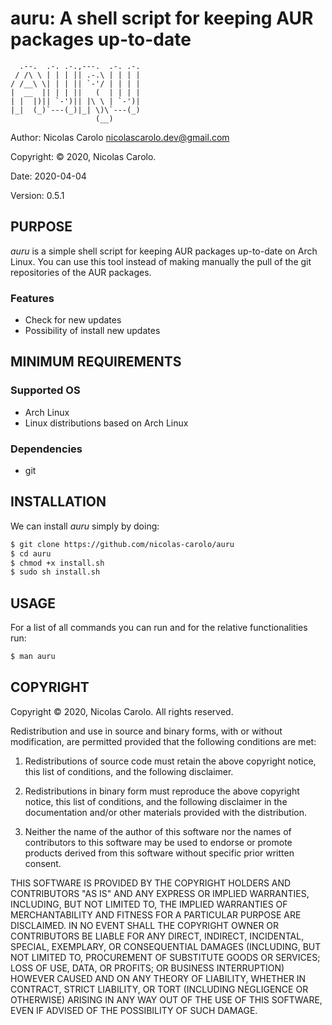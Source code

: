 # auru: A shell script for keeping AUR packages up-to-date
```
  .--.  .-. .-.,---.  .-. .-. 
 / /\ \ | | | || .-.\ | | | | 
/ /__\ \| | | || `-'/ | | | | 
|  __  || | | ||   (  | | | | 
| |  |)|| `-')|| |\ \ | `-')| 
|_|  (_)`---(_)|_| \)\`---(_) 
                   (__)       
```

Author: Nicolas Carolo <nicolascarolo.dev@gmail.com>

Copyright: © 2020, Nicolas Carolo.

Date: 2020-04-04

Version: 0.5.1


## PURPOSE

_auru_ is a simple shell script for keeping AUR packages up-to-date on Arch Linux. You can use this tool instead of making manually the pull of the git repositories of the AUR packages.

### Features

* Check for new updates
* Possibility of install new updates

## MINIMUM REQUIREMENTS

### Supported OS

* Arch Linux
* Linux distributions based on Arch Linux

### Dependencies

* git

## INSTALLATION

We can install _auru_ simply by doing:
```sh
$ git clone https://github.com/nicolas-carolo/auru
$ cd auru
$ chmod +x install.sh
$ sudo sh install.sh
```

## USAGE

For a list of all commands you can run and for the relative functionalities run:

```sh
$ man auru
```


## COPYRIGHT

Copyright © 2020, Nicolas Carolo.
All rights reserved.

Redistribution and use in source and binary forms, with or without
modification, are permitted provided that the following conditions are
met:

1. Redistributions of source code must retain the above copyright
   notice, this list of conditions, and the following disclaimer.

2. Redistributions in binary form must reproduce the above copyright
   notice, this list of conditions, and the following disclaimer in the
   documentation and/or other materials provided with the distribution.

3. Neither the name of the author of this software nor the names of
   contributors to this software may be used to endorse or promote
   products derived from this software without specific prior written
   consent.

THIS SOFTWARE IS PROVIDED BY THE COPYRIGHT HOLDERS AND CONTRIBUTORS
"AS IS" AND ANY EXPRESS OR IMPLIED WARRANTIES, INCLUDING, BUT NOT
LIMITED TO, THE IMPLIED WARRANTIES OF MERCHANTABILITY AND FITNESS FOR
A PARTICULAR PURPOSE ARE DISCLAIMED.  IN NO EVENT SHALL THE COPYRIGHT
OWNER OR CONTRIBUTORS BE LIABLE FOR ANY DIRECT, INDIRECT, INCIDENTAL,
SPECIAL, EXEMPLARY, OR CONSEQUENTIAL DAMAGES (INCLUDING, BUT NOT
LIMITED TO, PROCUREMENT OF SUBSTITUTE GOODS OR SERVICES; LOSS OF USE,
DATA, OR PROFITS; OR BUSINESS INTERRUPTION) HOWEVER CAUSED AND ON ANY
THEORY OF LIABILITY, WHETHER IN CONTRACT, STRICT LIABILITY, OR TORT
(INCLUDING NEGLIGENCE OR OTHERWISE) ARISING IN ANY WAY OUT OF THE USE
OF THIS SOFTWARE, EVEN IF ADVISED OF THE POSSIBILITY OF SUCH DAMAGE.
